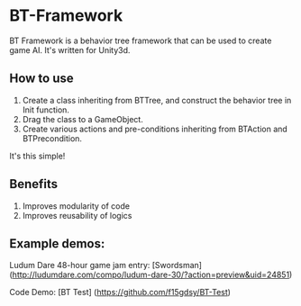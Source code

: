 BT-Framework
============

BT Framework is a behavior tree framework that can be used to create game AI. It's written for Unity3d.

## How to use
1. Create a class inheriting from BTTree, and construct the behavior tree in Init function.
2. Drag the class to a GameObject.
3. Create various actions and pre-conditions inheriting from BTAction and BTPrecondition.

It's this simple!


## Benefits
1. Improves modularity of code
2. Improves reusability of logics


## Example demos:
Ludum Dare 48-hour game jam entry: [Swordsman] (http://ludumdare.com/compo/ludum-dare-30/?action=preview&uid=24851)

Code Demo: [BT Test] (https://github.com/f15gdsy/BT-Test)
